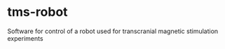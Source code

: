 tms-robot
=========

Software for control of a robot used for transcranial magnetic stimulation experiments
